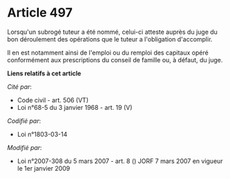 # Article 497

Lorsqu'un subrogé tuteur a été nommé, celui-ci atteste auprès du juge du bon déroulement des opérations que le tuteur a
l'obligation d'accomplir.

Il en est notamment ainsi de l'emploi ou du remploi des capitaux opéré conformément aux prescriptions du conseil de famille
ou, à défaut, du juge.

**Liens relatifs à cet article**

_Cité par_:

  - Code civil - art. 506 (VT)
  - Loi n°68-5 du 3 janvier 1968 - art. 19 (V)

_Codifié par_:

  - Loi n°1803-03-14

_Modifié par_:

  - Loi n°2007-308 du 5 mars 2007 - art. 8 () JORF 7 mars 2007 en vigueur le 1er janvier 2009
